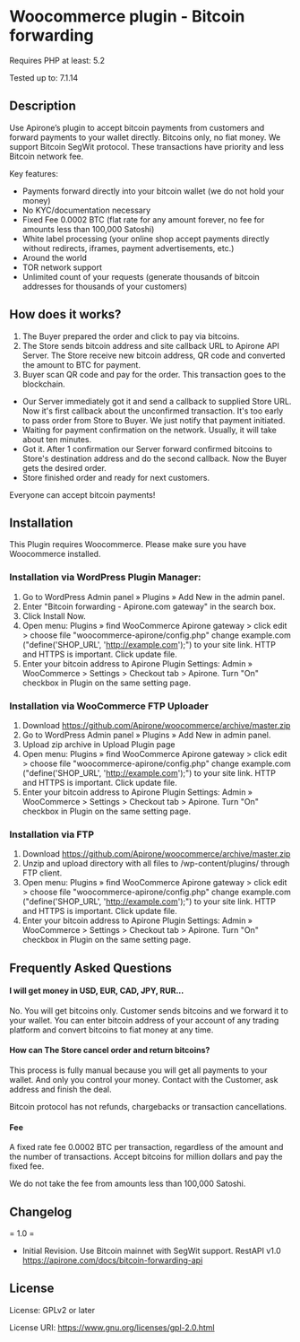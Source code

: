 # Woocommerce plugin - Bitcoin forwarding

Requires PHP at least: 5.2

Tested up to: 7.1.14


## Description

Use Apirone’s plugin to accept bitcoin payments from customers and forward payments to your wallet directly. Bitcoins only, no fiat money. We support Bitcoin SegWit protocol. These transactions have priority and less Bitcoin network fee.

Key features:

* Payments forward directly into your bitcoin wallet (we do not hold your money)
* No KYC/documentation necessary
* Fixed Fee 0.0002 BTC (flat rate for any amount forever, no fee for amounts less than 100,000 Satoshi)
* White label processing (your online shop accept payments directly without redirects, iframes, payment advertisements, etc.)
* Around the world
* TOR network support
* Unlimited count of your requests (generate thousands of bitcoin addresses for thousands of your customers)


## How does it works?

1. The Buyer prepared the order and click to pay via bitcoins.
1. The Store sends bitcoin address and site callback URL to Apirone API Server. The Store receive new bitcoin address, QR code and converted the amount to BTC for payment.
1. Buyer scan QR code and pay for the order. This transaction goes to the blockchain.
* Our Server immediately got it and send a callback to supplied Store URL. Now it's first callback about the unconfirmed transaction. It's too early to pass order from Store to Buyer. We just notify that payment initiated.
* Waiting for payment confirmation on the network. Usually, it will take about ten minutes.
* Got it. After 1 confirmation our Server forward confirmed bitcoins to Store's destination address and do the second callback. Now the Buyer gets the desired order.
* Store finished order and ready for next customers.

Everyone can accept bitcoin payments!



## Installation

This Plugin requires Woocommerce. Please make sure you have Woocommerce installed.


### Installation via WordPress Plugin Manager:

1. Go to WordPress Admin panel » Plugins » Add New in the admin panel.
2. Enter "Bitcoin forwarding - Apirone.com gateway" in the search box.
3. Click Install Now.
4. Open menu: Plugins » find WooCommerce Apirone gateway > click edit > choose file "woocommerce-apirone/config.php"
change example.com ("define('SHOP_URL', 'http://example.com');") to your site link. HTTP and HTTPS is important. Click update file.
5. Enter your bitcoin address to Apirone Plugin Settings: Admin » WooCommerce > Settings > Checkout tab > Apirone.
Turn "On" checkbox in Plugin on the same setting page.

### Installation via WooCommerce FTP Uploader

1. Download https://github.com/Apirone/woocommerce/archive/master.zip
2. Go to WordPress Admin panel » Plugins » Add New in admin panel.
3. Upload zip archive in Upload Plugin page
4. Open menu: Plugins » find WooCommerce Apirone gateway > click edit > choose file "woocommerce-apirone/config.php"
change example.com ("define('SHOP_URL', 'http://example.com');") to your site link. HTTP and HTTPS is important. Click update file.
5. Enter your bitcoin address to Apirone Plugin Settings: Admin » WooCommerce > Settings > Checkout tab > Apirone.
Turn "On" checkbox in Plugin on the same setting page.

### Installation via FTP

1. Download https://github.com/Apirone/woocommerce/archive/master.zip
2. Unzip and upload directory with all files to /wp-content/plugins/ through FTP client.
3. Open menu: Plugins » find WooCommerce Apirone gateway > click edit > choose file "woocommerce-apirone/config.php"
change example.com ("define('SHOP_URL', 'http://example.com');") to your site link. HTTP and HTTPS is important. Click update file.
4. Enter your bitcoin address to Apirone Plugin Settings: Admin » WooCommerce > Settings > Checkout tab > Apirone.
Turn "On" checkbox in Plugin on the same setting page.


## Frequently Asked Questions

#### I will get money in USD, EUR, CAD, JPY, RUR...

No. You will get bitcoins only. Customer sends bitcoins and we forward it to your wallet.
You can enter bitcoin address of your account of any trading platform and convert bitcoins to fiat money at any time.

#### How can The Store cancel order and return bitcoins?

This process is fully manual because you will get all payments to your wallet. And only you control your money.
Contact with the Customer, ask address and finish the deal.

Bitcoin protocol has not refunds, chargebacks or transaction cancellations.

#### Fee

A fixed rate fee 0.0002 BTC per transaction, regardless of the amount and the number of transactions. Accept bitcoins for million dollars and pay the fixed fee.

We do not take the fee from amounts less than 100,000 Satoshi.


## Changelog

= 1.0 =

- Initial Revision. Use Bitcoin mainnet with SegWit support.
RestAPI v1.0 https://apirone.com/docs/bitcoin-forwarding-api



## License

License: GPLv2 or later

License URI: https://www.gnu.org/licenses/gpl-2.0.html
